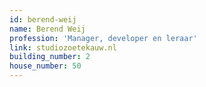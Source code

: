 ```yaml
---
id: berend-weij
name: Berend Weij
profession: 'Manager, developer en leraar'
link: studiozoetekauw.nl
building_number: 2
house_number: 50
---
```


